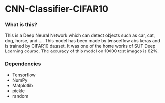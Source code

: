 # CNN-Classifier-CIFAR10
### What is this?
This is a Deep Neural Network which can detect objects such as car, cat, dog, horse, and .... This model has been made by tensoeflow abs keras and is trained by CIFAR10 dataset. It was one of the home works of SUT Deep Learning course. The accuracy of this model on 10000 test images is 82%.

### Dependencies
- Tensorflow
- NumPy
- Matplotlib
- pickle
- random
